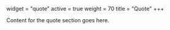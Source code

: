 widget = "quote"
active = true
weight = 70
title = "Quote"
+++

Content for the quote section goes here.